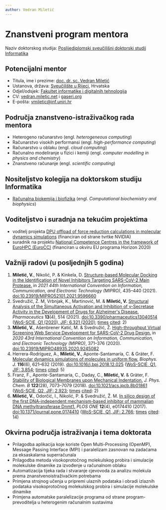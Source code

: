 ```yaml
---
author: Vedran Miletić
---
```


# Znanstveni program mentora

Naziv doktorskog studija: [Poslijediplomski sveučilišni doktorski studij Informatika](https://www.inf.uniri.hr/studiji/poslijediplomski-studij)

## Potencijalni mentor

- Titula, ime i prezime: [doc. dr. sc. Vedran Miletić](https://vedran.miletic.net/)
- Ustanova, država: [Sveučilište u Rijeci](https://uniri.hr/), Hrvatska
- Odjel/odsjek: [Fakultet informatike i digitalnih tehnologija](https://www.inf.uniri.hr/)
- CV: [vedran.miletic.net](https://vedran.miletic.net/files/cv-vedran-miletic.pdf) i [gaseri.org](../en/people/principal-investigator.md)
- E-pošta: [vmiletic@inf.uniri.hr](mailto:vmiletic@inf.uniri.hr)

## Područja znanstveno-istraživačkog rada mentora

- Heterogeno računarstvo (engl. *heterogeneous computing*)
- Računarstvo visokih performansi (engl. *high-performance computing*)
- Računarstvo u oblaku (engl. *cloud computing*)
- Računalno modeliranje u fizici i kemiji (engl. *computer modelling in physics and chemistry*)
- Znanstveno računanje (engl. *scientific computing*)

## Nositeljstvo kolegija na doktorskom studiju Informatika

- [Računalna biokemija i biofizika](nastava/kolegiji/RBKBF.md) (engl. *Computational biochemistry and biophysics*)

## Voditeljstvo i suradnja na tekućim projektima

- voditelj projekta [DPU offload of force reduction calculations in molecular dynamics simulations](../en/projects.md#dpu-offload-of-force-reduction-calculations-in-molecular-dynamics-simulations) (financiran od strane tvrtke NVIDIA)
- suradnik na projektu [National Competence Centres in the framework of EuroHPC (EuroCC)](../en/projects.md#national-competence-centres-in-the-framework-of-eurohpc-eurocc) (financiran u okviru EU programa Horizon 2020)

## Važniji radovi (u posljednjih 5 godina)

1. **Miletić, V.**, Nikolić, P. & Kinkela, D. [Structure-based Molecular Docking in the Identification of Novel Inhibitors Targeting SARS-CoV-2 Main Protease.](https://ieeexplore.ieee.org/document/9596660) in *2021 44th International Convention on Information, Communication, and Electronic Technology (MIPRO)*, 435–440 (2021). [doi:10.23919/MIPRO52101.2021.9596660](https://doi.org/10.23919/MIPRO52101.2021.9596660)
1. Svedružić, Ž. M, Vrbnjak, K., Martinović, M. & **Miletić, V.** [Structural Analysis of the Simultaneous Activation and Inhibition of γ-Secretase Activity in the Development of Drugs for Alzheimer's Disease.](https://www.mdpi.com/1999-4923/13/4/514) *Pharmaceutics* **13**(4), 514 (2021). [doi:10.3390/pharmaceutics13040514](https://doi.org/10.3390/pharmaceutics13040514) ([WoS-SCIE, Q1 (2020), JIF: 6.321 (2020)](https://jcr.clarivate.com/jcr-jp/journal-profile?journal=PHARMACEUTICS&year=2020); [times](https://www.webofscience.com/wos/woscc/full-record/WOS:000643531400001) [cited](https://publons.com/publon/45697621/): 2)
1. **Miletić, V.**, Ašenbrener Katić, M. & Svedružić, Ž. [High-throughput Virtual Screening Web Service Development for SARS-CoV-2 Drug Design.](https://ieeexplore.ieee.org/document/9245082) in *2020 43rd International Convention on Information, Communication, and Electronic Technology (MIPRO)*, 371–376 (2020). [doi:10.23919/MIPRO48935.2020.9245082](https://doi.org/10.23919/MIPRO48935.2020.9245082)
1. Herrera-Rodríguez, A., **Miletić, V.**, Aponte-Santamaría, C. & Gräter, F. [Molecular dynamics simulations of molecules in uniform flow.](https://www.cell.com/biophysj/fulltext/S0006-3495(19)30109-2) *Biophys. J.* **116**(6), 621–632 (2019). [doi:10.1016/j.bpj.2018.12.025](https://doi.org/10.1016/j.bpj.2018.12.025) ([WoS-SCIE, Q1, JIF: 3.854](https://jcr.clarivate.com/jcr-jp/journal-profile?journal=BIOPHYS%20J&year=2019); [times](https://www.webofscience.com/wos/woscc/full-record/WOS:000467046000001) [cited](https://publons.com/publon/29803261/): 5)
1. Franz, F., Aponte-Santamaría, C., Daday, C., **Miletić, V.** & Gräter, F. [Stability of Biological Membranes upon Mechanical Indentation.](https://pubs.acs.org/doi/abs/10.1021/acs.jpcb.8b01861) *J. Phys. Chem. B* **122**(28), 7073–7079 (2018). [doi:10.1021/acs.jpcb.8b01861](https://doi.org/10.1021/acs.jpcb.8b01861) ([WoS-SCIE, Q2, JIF: 2.923](https://jcr.clarivate.com/jcr-jp/journal-profile?journal=J%20PHYS%20CHEM%20B&year=2018); [times](https://www.webofscience.com/wos/woscc/full-record/WOS:000439662100006) [cited](https://publons.com/publon/18273527/): 2)
1. **Miletić, V.**, Odorčić, I., Nikolić, P. & Svedružić, Ž. M. [In silico design of the first DNA-independent mechanism-based inhibitor of mammalian DNA methyltransferase Dnmt1.](https://journals.plos.org/plosone/article?id=10.1371/journal.pone.0174410) *PLOS ONE* **12**(4), e0174410 (2017). [doi:10.1371/journal.pone.0174410](https://doi.org/10.1371/journal.pone.0174410) ([WoS-SCIE, Q1, JIF: 2.766](https://jcr.clarivate.com/jcr-jp/journal-profile?journal=PLOS%20ONE&year=2017); [times](https://www.webofscience.com/wos/woscc/full-record/WOS:000399949000010) [cited](https://publons.com/publon/15852150/): 14)

## Okvirna područja istraživanja i tema doktorata

- Prilagodba aplikacija koje koriste Open Multi-Processing (OpenMP), Message Passing Interface (MPI) i paralelizam zasnovan na zadaćama za eksaskalarna superračunala
- Prilagodba metoda visokoprotočnog molekulskog probira i simulacije molekulske dinamike za izvođenje u računalnom oblaku
- Automatizacija tijeka rada i stvaranje cjevovoda za analizu molekula prema znanstvenoistraživačkim potrebama
- Primjena strojnog učenja u pripremi ulaznih podataka i obradi izlaznih podataka visokoprotočnog molekulskog probira i simulacije molekulske dinamike
- Primjena automatske paralelizacije programa od strane program-prevoditelja u heterogenim računalnim sustavima
